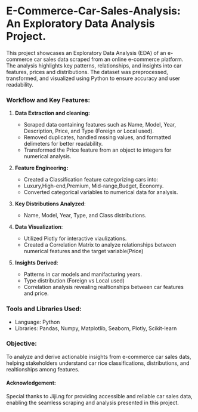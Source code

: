 # E-Commerce-Car-Sales-Analysis: An Exploratory Data Analysis Project.
This project showcases an Exploratory Data Analysis (EDA) of an e-commerce car sales data scraped from an online e-commerce platform. The analysis highlights key patterns, relationships, and insights into car features, prices and distributions. The dataset was preprocessed, transformed, and visualized using Python to ensure accuracy and user readability.

### Workflow and Key Features:

1. **Data Extraction and cleaning:**
   * Scraped data containing features such as Name, Model, Year, Description, Price, and Type (Foreign or Local used).
   * Removed duplicates, handled mssing values, and formatted delimeters for better readability.
   * Transformed the Price feature from an object to integers for numerical analysis.

2. **Feature Engineering:**
   * Created a Classification feature categorizing cars into:
   * Luxury,High-end,Premium, Mid-range,Budget, Economy.
   * Converted categorical variables to numerical data for analysis.

3. **Key Distributions Analyzed**:
   * Name, Model, Year, Type, and Class distributions.

4. **Data Visualization**:
   * Utilized Plotly for interactive viaulizations.
   * Created a Correlation Matrix to analyze relationships between numerical features and the target variable(Price)
  
5. **Insights Derived**:
   * Patterns in car models and manifacturing years.
   * Type distribution (Foreign vs Local used)
   * Correlation analysis revealing realtionships between car features and price.

### Tools and Libraries Used:
* Language: Python
* Libraries: Pandas, Numpy, Matplotlib, Seaborn, Plotly, Scikit-learn

### Objective:
To analyze and derive actionable insights from e-commerce car sales dats, helping stakeholders understand car rice classifications, distributions, and realtionships among features.

#### Acknowledgement:
Special thanks to Jiji.ng for providing accessible and reliable car sales data, enabling the seamless scraping and analysis presented in this project.
